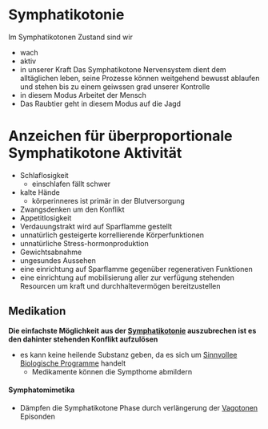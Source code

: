 # Symphatikotonie
Im Symphatikotonen Zustand sind wir
- wach
- aktiv
- in unserer Kraft
Das Symphatikotone Nervensystem dient dem alltäglichen leben, seine Prozesse können weitgehend bewusst ablaufen und stehen bis zu einem geiwssen grad unserer Kontrolle
- in diesem Modus Arbeitet der Mensch
- Das Raubtier geht in diesem Modus auf die Jagd

# Anzeichen für überproportionale Symphatikotone Aktivität
- Schlaflosigkeit
	- einschlafen fällt schwer
- kalte Hände
	- körperinneres ist primär in der Blutversorgung
- Zwangsdenken um den Konflikt
- Appetitlosigkeit
- Verdauungstrakt wird auf Sparflamme gestellt
- unnatürlich gesteigerte korrellierende Körperfunktionen
- unnatürliche Stress-hormonproduktion
- Gewichtsabnahme
- ungesundes Aussehen
- eine einrichtung auf Sparflamme gegenüber regenerativen Funktionen
- eine einrichtung auf mobilisierung aller zur verfügung stehenden Resourcen um kraft und durchhaltevermögen bereitzustellen

## Medikation
 **Die einfachste Möglichkeit aus der [Symphatikotonie](Symphatikotonie.md#Symphatikotonie) auszubrechen ist es den dahinter stehenden Konflikt aufzulösen**
- es kann keine heilende Substanz geben, da es sich um [Sinnvollee Biologische Programme](../../SBS.md#Sinnvolles%20Biologisches%20Sonderprogramm) handelt
	- Medikamente können die Sympthome abmildern
#### Symphatomimetika
- Dämpfen die Symphatikotone Phase durch verlängerung der [Vagotonen](Vagotonie.md#Vagotonie) Episonden
